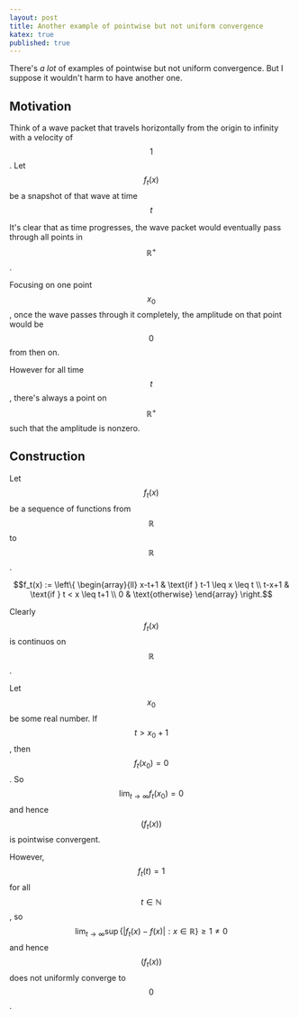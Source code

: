 ```yaml
---
layout: post
title: Another example of pointwise but not uniform convergence
katex: true
published: true
---
```


There's _a lot_ of examples of pointwise but not uniform convergence. But I suppose it wouldn't harm to have another one.

## Motivation

Think of a wave packet that travels horizontally from the origin to infinity with a velocity of $$1$$. Let $$f_t(x)$$ be a snapshot of that wave at time $$t$$

It's clear that as time progresses, the wave packet would eventually pass through all points in $$\mathbb{R}^+$$. 

Focusing on one point $$x_0$$, once the wave passes through it completely, the amplitude on that point would be $$0$$ from then on.

However for all time $$t$$, there's always a point on $$\mathbb{R}^+$$ such that the amplitude is nonzero.

## Construction

Let $$f_t(x)$$ be a sequence of functions from $$\mathbb{R}$$ to $$\mathbb{R}$$.

$$f_t(x) :=
\left\{
	\begin{array}{ll}
		x-t+1  & \text{if } t-1 \leq x \leq t \\
		t-x+1 & \text{if } t < x \leq t+1 \\
        0  & \text{otherwise}
    	\end{array}
\right.$$

Clearly $$f_t(x)$$ is continuos on $$\mathbb{R}$$.

Let $$x_0$$ be some real number. If $$t > x_0 + 1$$, then $$f_t(x_0) = 0$$. So $$\lim_{t \to \infty} f_t(x_0) = 0$$ and hence $$(f_t(x))$$ is pointwise convergent.

However, $$f_t(t) = 1$$ for all $$t \in \mathbb{N}$$, so $$\lim_{t \to \infty} \sup \{\lvert f_t(x) - f(x) \rvert : x \in \mathbb{R}\} \geq 1 \neq 0$$ and hence $$(f_t(x))$$ does not uniformly converge to $$0$$.